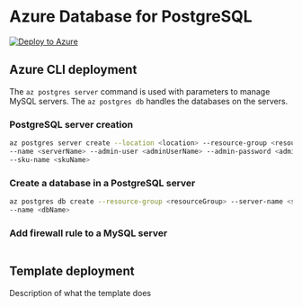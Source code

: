 # Azure Database for PostgreSQL

[![Deploy to Azure](http://azuredeploy.net/deploybutton.png)](https://portal.azure.com/#create/Microsoft.Template/uri/https%3A%2F%2Fraw.githubusercontent.com%2FCloudDirect%2FARMLab%2Fmaster%2Ftemplates%2FpostgreSQL%2Fazuredeploy.json)

## Azure CLI deployment

The `az postgres server` command is used with parameters to manage MySQL servers. The `az postgres db` handles the databases on the servers.

### PostgreSQL server creation

```bash
az postgres server create --location <location> --resource-group <resourceGroup> \
--name <serverName> --admin-user <adminUserName> --admin-password <adminPassword> \
--sku-name <skuName>
```

### Create a database in a PostgreSQL server

```bash
az postgres db create --resource-group <resourceGroup> --server-name <serverName> \
--name <dbName>
```

### Add firewall rule to a MySQL server

```bash

```

## Template deployment

Description of what the template does